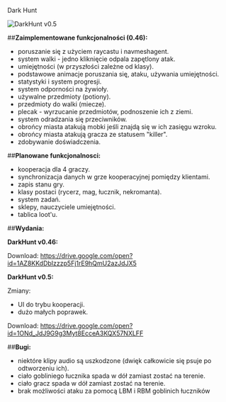 Dark Hunt

![DarkHunt v0.5](https://i.imgur.com/dMyThYM.jpg)

##**Zaimplementowane funkcjonalności (0.46):**
- poruszanie się z użyciem raycastu i navmeshagent.
- system walki - jedno kliknięcie odpala zapętlony atak.
- umiejętności (w przyszłości zależne od klasy).
- podstawowe animacje poruszania się, ataku, używania umiejętności.
- statystyki i system progresji.
- system odporności na żywioły.
- używalne przedmioty (potiony).
- przedmioty do walki (miecze).
- plecak - wyrzucanie przedmiotów, podnoszenie ich z ziemi.
- system odradzania się przeciwników.
- obrońcy miasta atakują mobki jeśli znajdą się w ich zasięgu wzroku.
- obrońcy miasta atakują gracza ze statusem "killer".
- zdobywanie doświadczenia.

##**Planowane funkcjonalnosci:**
- kooperacja dla 4 graczy.
- synchronizacja danych w grze kooperacyjnej pomiędzy klientami.
- zapis stanu gry.
- klasy postaci (rycerz, mag, łucznik, nekromanta).
- system zadań.
- sklepy, nauczyciele umiejętności.
- tablica loot'u.

##**Wydania:**

**DarkHunt v0.46:**

Download:
https://drive.google.com/open?id=1AZ8KKdDbIzzzp5Fj1rE9hQmU2azJdJX5

**DarkHunt v0.5:**

Zmiany:
- UI do trybu kooperacji.
- dużo małych poprawek.

Download:
https://drive.google.com/open?id=1ONd_JdJ9G9g3Myt8EcceA3KQX57NXLFF

##**Bugi:**
- niektóre klipy audio są uszkodzone (dwięk całkowicie się psuje po odtworzeniu ich).
- ciało gobliniego łucznika spada w dół zamiast zostać na terenie.
- ciało gracz spada w dół zamiast zostać na terenie.
- brak możliwości ataku za pomocą LBM i RBM goblinich łuczników 


